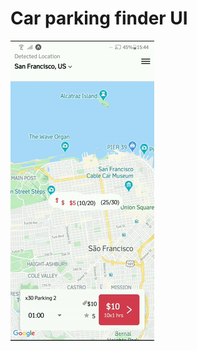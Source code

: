 # Car parking finder UI
![alt text](https://github.com/giovane-aG/car-parking-finder/blob/master/assets/ui.gif)
